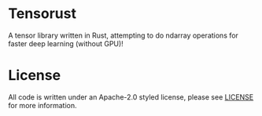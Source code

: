 # Tensorust
A tensor library written in Rust, attempting to do ndarray operations for faster deep learning (without GPU)!

# License
All code is written under an Apache-2.0 styled license, please see [LICENSE](https://github.com/willeagren/tensorust/blob/main/LICENSE) for more information.
